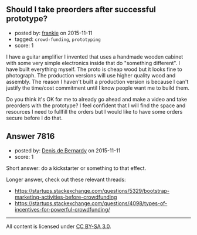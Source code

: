 ## Should I take preorders after successful prototype?

- posted by: [frankie](https://stackexchange.com/users/1480988/frankie) on 2015-11-11
- tagged: `crowd-funding`, `prototyping`
- score: 1

I have a guitar amplifier I invented that uses a handmade wooden cabinet with some very simple electronics inside that do "something different". I have built everything myself. The proto is cheap wood but it looks fine to photograph. The production versions will use higher quality wood and assembly. The reason I haven't built a production version is because I can't justify the time/cost commitment until I know people want me to build them. 

Do you think it's OK for me to already go ahead and make a video and take preorders with the prototype? I feel confident that I will find the space and resources I need to fullfill the orders but I would like to have some orders secure before I do that.



## Answer 7816

- posted by: [Denis de Bernardy](https://stackexchange.com/users/182468/denis-de-bernardy) on 2015-11-11
- score: 1

Short answer: do a kickstarter or something to that effect.

Longer answer, check out these relevant threads:

- https://startups.stackexchange.com/questions/5329/bootstrap-marketing-activities-before-crowdfunding
- https://startups.stackexchange.com/questions/4098/types-of-incentives-for-powerful-crowdfunding/



---

All content is licensed under [CC BY-SA 3.0](https://creativecommons.org/licenses/by-sa/3.0/).
